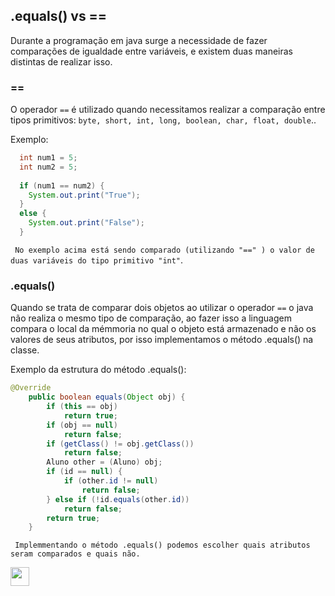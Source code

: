 ## .equals() vs ==

Durante a programação em java surge a necessidade de fazer comparações de igualdade entre variáveis, e existem duas maneiras distintas de realizar isso. 

### ==

O operador ```==``` é utilizado quando necessitamos realizar a comparação entre tipos primitivos:  ```byte, short, int, long, boolean, char, float, double```..

Exemplo:

```java
  int num1 = 5;
  int num2 = 5;
  
  if (num1 == num2) {
    System.out.print("True");
  }
  else {
    System.out.print("False");
  }
```
``` No exemplo acima está sendo comparado (utilizando "==" ) o valor de duas variáveis do tipo primitivo "int"```.

### .equals()

Quando se trata de comparar dois objetos ao utilizar o operador ```==``` o java não realiza o mesmo tipo de comparação, ao fazer isso a linguagem compara o local da mémmoria no qual o objeto está armazenado e não os valores de seus atributos, por isso implementamos o método .equals() na classe.

Exemplo da estrutura do método .equals():

```java
@Override
    public boolean equals(Object obj) {
        if (this == obj)
            return true;
        if (obj == null)
            return false;
        if (getClass() != obj.getClass())
            return false;
        Aluno other = (Aluno) obj;
        if (id == null) {
            if (other.id != null)
                return false;
        } else if (!id.equals(other.id))
            return false;
        return true;
    }
```

``` Implemmentando o método .equals() podemos escolher quais atributos seram comparados e quais não.```

[<img width="30" src="https://cdn-icons-png.flaticon.com/512/137/137518.png" alt="" title="" class="loaded">](/README.md) 
